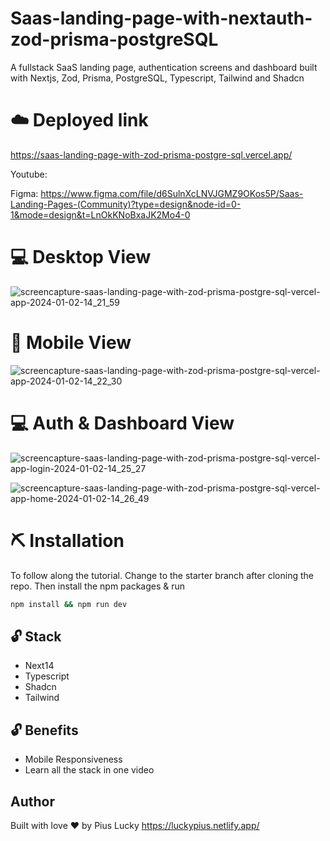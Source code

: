 # Saas-landing-page-with-nextauth-zod-prisma-postgreSQL
A fullstack SaaS landing page, authentication screens and dashboard built with Nextjs, Zod, Prisma, PostgreSQL, Typescript, Tailwind and Shadcn

# ☁️ Deployed link
https://saas-landing-page-with-zod-prisma-postgre-sql.vercel.app/

Youtube:  

Figma: https://www.figma.com/file/d6SulnXcLNVJGMZ9OKos5P/Saas-Landing-Pages-(Community)?type=design&node-id=0-1&mode=design&t=LnOkKNoBxaJK2Mo4-0

# 💻 Desktop View
![screencapture-saas-landing-page-with-zod-prisma-postgre-sql-vercel-app-2024-01-02-14_21_59](https://github.com/PiusLucky/Saas-landing-page-with-zod-prisma-postgreSQL/assets/32282934/1011c013-6b82-44c6-a832-9b18fbce273c)


# 📱 Mobile View
![screencapture-saas-landing-page-with-zod-prisma-postgre-sql-vercel-app-2024-01-02-14_22_30](https://github.com/PiusLucky/Saas-landing-page-with-zod-prisma-postgreSQL/assets/32282934/57b67abd-43e6-4da4-8372-ac99a274c937)

# 💻 Auth & Dashboard View
![screencapture-saas-landing-page-with-zod-prisma-postgre-sql-vercel-app-login-2024-01-02-14_25_27](https://github.com/PiusLucky/Saas-landing-page-with-zod-prisma-postgreSQL/assets/32282934/cb556b66-2d5f-425c-a302-ee5f876d4b85)

![screencapture-saas-landing-page-with-zod-prisma-postgre-sql-vercel-app-home-2024-01-02-14_26_49](https://github.com/PiusLucky/Saas-landing-page-with-zod-prisma-postgreSQL/assets/32282934/62f04a88-04af-416f-a837-7621e036bf73)


# ⛏️ Installation
To follow along the tutorial. Change to the starter branch  after cloning the repo.
Then install the npm packages & run
```bash
npm install && npm run dev
```


## 🔓 Stack
- Next14
- Typescript
- Shadcn
- Tailwind

## 🔓 Benefits
- Mobile Responsiveness
- Learn all the stack in one video

## Author
Built with love ❤️ by Pius Lucky https://luckypius.netlify.app/



